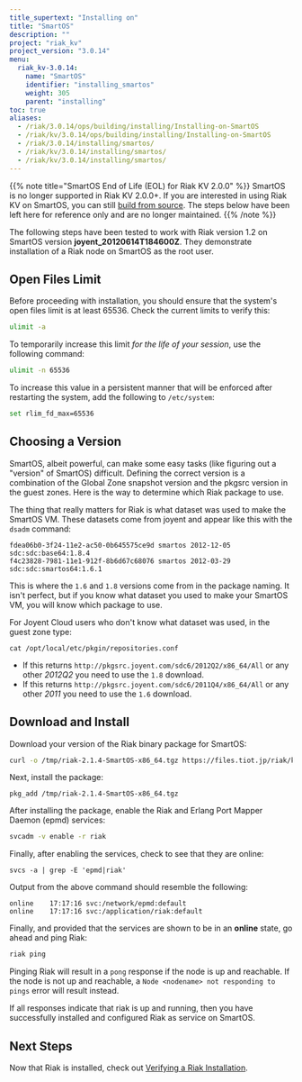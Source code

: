 ```yaml
---
title_supertext: "Installing on"
title: "SmartOS"
description: ""
project: "riak_kv"
project_version: "3.0.14"
menu:
  riak_kv-3.0.14:
    name: "SmartOS"
    identifier: "installing_smartos"
    weight: 305
    parent: "installing"
toc: true
aliases:
  - /riak/3.0.14/ops/building/installing/Installing-on-SmartOS
  - /riak/kv/3.0.14/ops/building/installing/Installing-on-SmartOS
  - /riak/3.0.14/installing/smartos/
  - /riak/kv/3.0.14/installing/smartos/
  - /riak/kv/3.0.14/installing/smartos/
---
```


[install verify]: {{<baseurl>}}riak/kv/3.0.14/setup/installing/verify

{{% note title="SmartOS End of Life (EOL) for Riak KV 2.0.0" %}}
SmartOS is no longer supported in Riak KV 2.0.0+. If you are interested in using Riak KV on SmartOS, you can still [build from source](../source). The steps below have been left here for reference only and are no longer maintained.
{{% /note %}}

The following steps have been tested to work with Riak version 1.2 on SmartOS version **joyent_20120614T184600Z**. They demonstrate installation of a Riak node on SmartOS as the root user.

## Open Files Limit

Before proceeding with installation, you should ensure that the system's open
files limit is at least 65536. Check the current limits to verify this:

```bash
ulimit -a
```

To temporarily increase this limit *for the life of your session*, use the following command:

```bash
ulimit -n 65536
```

To increase this value in a persistent manner that will be enforced after restarting the system, add the following to `/etc/system`:

```bash
set rlim_fd_max=65536
```

## Choosing a Version

SmartOS, albeit powerful, can make some easy tasks (like figuring out a "version" of SmartOS) difficult. Defining the correct version is a combination of the Global Zone snapshot version and the pkgsrc version in the guest zones. Here is the way to determine which Riak package to use.

The thing that really matters for Riak is what dataset was used to make the SmartOS VM. These datasets come from joyent and appear like this with the `dsadm` command:

```
fdea06b0-3f24-11e2-ac50-0b645575ce9d smartos 2012-12-05 sdc:sdc:base64:1.8.4
f4c23828-7981-11e1-912f-8b6d67c68076 smartos 2012-03-29 sdc:sdc:smartos64:1.6.1
```

This is where the `1.6` and `1.8` versions come from in the package naming. It isn't perfect, but if you know what dataset you used to make your SmartOS VM, you will know which package to use.

For Joyent Cloud users who don't know what dataset was used, in the guest zone type:

```
cat /opt/local/etc/pkgin/repositories.conf
```

* If this returns `http://pkgsrc.joyent.com/sdc6/2012Q2/x86_64/All` or any other *2012Q2* you need to use the `1.8` download.
* If this returns `http://pkgsrc.joyent.com/sdc6/2011Q4/x86_64/All` or any other *2011* you need to use the `1.6` download.

## Download and Install

Download your version of the Riak binary package for SmartOS:

```bash
curl -o /tmp/riak-2.1.4-SmartOS-x86_64.tgz https://files.tiot.jp/riak/kv/2.1/2.1.4/smartos/1.8/riak-2.1.4-SmartOS-x86_64.tgz
```

Next, install the package:

```
pkg_add /tmp/riak-2.1.4-SmartOS-x86_64.tgz
```

After installing the package, enable the Riak and Erlang Port Mapper Daemon (epmd) services:

```bash
svcadm -v enable -r riak
```

Finally, after enabling the services, check to see that they are online:

```
svcs -a | grep -E 'epmd|riak'
```

Output from the above command should resemble the following:

```
online    17:17:16 svc:/network/epmd:default
online    17:17:16 svc:/application/riak:default
```

Finally, and provided that the services are shown to be in an **online** state, go ahead and ping Riak:

```bash
riak ping
```

Pinging Riak will result in a `pong` response if the node is up and reachable. If the node is not up and reachable, a `Node <nodename> not responding to pings` error will result instead.

If all responses indicate that riak is up and running, then you have successfully installed and configured Riak as service on SmartOS.

## Next Steps

Now that Riak is installed, check out [Verifying a Riak Installation][install verify].

